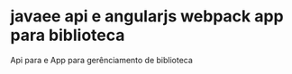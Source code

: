 # javaee api e angularjs webpack app para biblioteca 
Api para e App para gerênciamento de biblioteca
